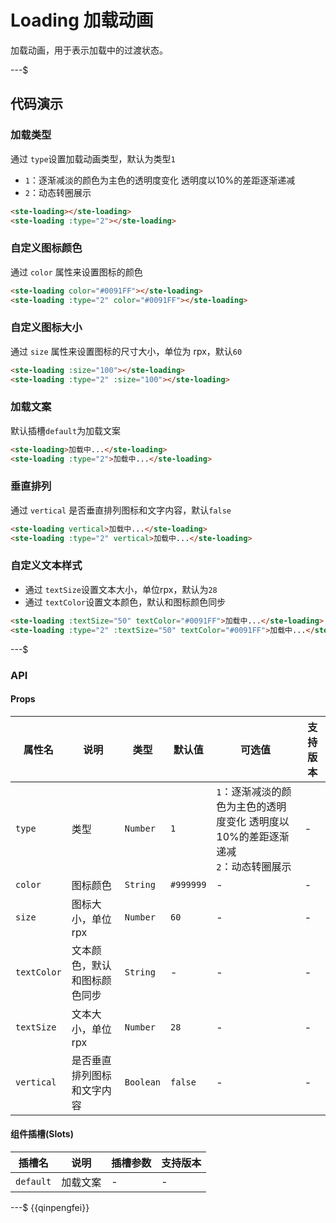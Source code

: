 # Loading 加载动画

加载动画，用于表示加载中的过渡状态。

---$

## 代码演示

### 加载类型
通过 `type`设置加载动画类型，默认为类型`1`
- `1`：逐渐减淡的颜色为主色的透明度变化 透明度以10%的差距逐渐递减
- `2`：动态转圈展示

```html
<ste-loading></ste-loading>
<ste-loading :type="2"></ste-loading>
```

### 自定义图标颜色
通过 `color` 属性来设置图标的颜色

```html
<ste-loading color="#0091FF"></ste-loading>
<ste-loading :type="2" color="#0091FF"></ste-loading>
```

### 自定义图标大小
通过 `size` 属性来设置图标的尺寸大小，单位为 rpx，默认`60`

```html
<ste-loading :size="100"></ste-loading>
<ste-loading :type="2" :size="100"></ste-loading>
```

### 加载文案
默认插槽`default`为加载文案
```html
<ste-loading>加载中...</ste-loading>
<ste-loading :type="2">加载中...</ste-loading>
```

### 垂直排列
通过 `vertical` 是否垂直排列图标和文字内容，默认`false`

```html
<ste-loading vertical>加载中...</ste-loading>
<ste-loading :type="2" vertical>加载中...</ste-loading>
```

### 自定义文本样式
- 通过 `textSize`设置文本大小，单位rpx，默认为`28`
- 通过 `textColor`设置文本颜色，默认和图标颜色同步

```html
<ste-loading :textSize="50" textColor="#0091FF">加载中...</ste-loading>
<ste-loading :type="2" :textSize="50" textColor="#0091FF">加载中...</ste-loading>
```

---$
### API

#### Props

| 属性名		| 说明						| 类型		| 默认值		| 可选值																			| 支持版本	|
| -----			| -----						| -----		| -----		| -----																			| -----		|
| `type`		| 类型						| `Number`	| `1`		| `1`：逐渐减淡的颜色为主色的透明度变化 透明度以10%的差距逐渐递减 <br>`2`：动态转圈展示	| -			|
| `color`		| 图标颜色					| `String`	| `#999999`	| -																				| -			|
| `size`		| 图标大小，单位rpx			| `Number`	| `60`		| -																				| -			|
| `textColor`	| 文本颜色，默认和图标颜色同步	| `String`	| -			| -																				| -			|
| `textSize`	| 文本大小，单位rpx			| `Number`	| `28`		| -																				| -			|
| `vertical`	| 是否垂直排列图标和文字内容	| `Boolean`	| `false`	| -																				| -			|

#### 组件插槽(Slots)

|插槽名		|说明		|插槽参数	|支持版本	|
|---		|---		|---		|---		|
| `default`	| 	加载文案	| -			| -			|


---$
{{qinpengfei}}